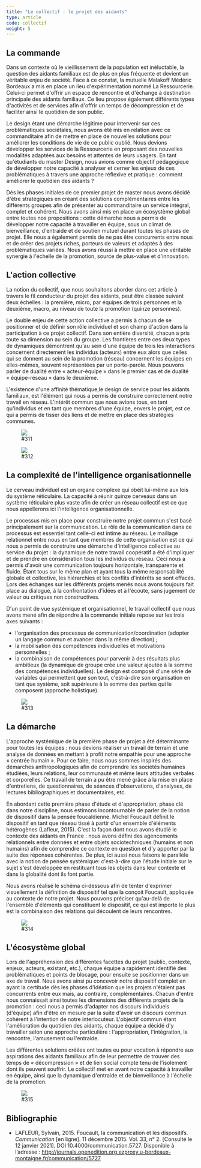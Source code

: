 ```yaml
---
title: "Le collectif : le projet des aidants"
type: article
code: collectif
weight: 5
---
```


## La commande

Dans un contexte où le vieillissement de la population est inéluctable, la question des aidants familiaux est de plus en plus fréquente et devient un véritable enjeu de société. Face à ce constat, la mutuelle Malakoff Médéric Bordeaux a mis en place un lieu d'expérimentation nommé La Ressourcerie. Celui-ci permet d'offrir un espace de rencontre et d'échange à destination principale des aidants familiaux. Ce lieu propose également différents types d'activités et de services afin d'offrir un temps de décompression et de faciliter ainsi le quotidien de son public.

Le design étant une démarche légitime pour intervenir sur ces problématiques sociétales, nous avons été mis en relation avec ce commanditaire afin de mettre en place de nouvelles solutions pour améliorer les conditions de vie de ce public oublié. Nous devions développer les services de la Ressourcerie en proposant des nouvelles modalités adaptées aux besoins et attentes de leurs usagers. En tant qu'étudiants du master Design, nous avions comme objectif pédagogique de développer notre capacité à analyser et cerner les enjeux de ces problématiques à travers une approche réflexive et pratique : comment améliorer le quotidien des aidants ?

Dès les phases initiales de ce premier projet de master nous avons décidé d'être stratégiques en créant des solutions complémentaires entre les différents groupes afin de présenter au commanditaire un service intégral, complet et cohérent. Nous avons ainsi mis en place un écosystème global entre toutes nos propositions : cette démarche nous a permis de développer notre capacité à travailler en équipe, sous un climat de bienveillance, d'entraide et de soutien mutuel durant toutes les phases de projet. Elle nous a également permis de ne pas être concurrents entre nous et de créer des projets riches, porteurs de valeurs et adaptés à des problématiques variées. Nous avons réussi à mettre en place une véritable synergie à l'échelle de la promotion, source de plus-value et d'innovation.

## L'action collective

La notion du collectif, que nous souhaitons aborder dans cet article à travers le fil conducteur du projet des aidants, peut être classée suivant deux échelles : la première, micro, par équipes de trois personnes et la deuxième, macro, au niveau de toute la promotion (quinze personnes).

Le double enjeu de cette action collective a permis à chacun de se positionner et de définir son rôle individuel et son champ d'action dans la participation à ce projet collectif. Dans son entière diversité, chacun a pris toute sa dimension au sein du groupe. Les frontières entre ces deux types de dynamiques démontrent qu'au sein d'une équipe de trois les interactions concernent directement les individus (acteurs) entre eux alors que celles qui se donnent au sein de la promotion (réseau) concernent les équipes en elles-mêmes, souvent représentées par un porte-parole. Nous pouvons parler de dualité entre « acteur-équipe » dans le premier cas et de dualité « équipe-réseau » dans le deuxième.

L'existence d'une affinité thématique,le design de service pour les aidants familiaux, est l'élément qui nous a permis de construire correctement notre travail en réseau. L'intérêt commun que nous avions tous, en tant qu'individus et en tant que membres d'une équipe, envers le projet, est ce qui a permis de tisser des liens et de mettre en place des stratégies communes.

<figure class="web">
<img src="/img/311.png" id="311" />
<figcaption>#311</figcaption>
</figure>

<figure class="web">
<img src="/img/312.png" id="312" />
<figcaption>#312</figcaption>
</figure>

## La complexité de l'intelligence organisationnelle

Le cerveau individuel est un organe complexe qui obéit lui-même aux lois du système réticulaire. La capacité à réunir quinze cerveaux dans un système réticulaire plus vaste afin de créer un réseau collectif est ce que nous appellerons ici l'intelligence organisationnelle.

Le processus mis en place pour construire notre projet commun s'est basé principalement sur la communication. Le rôle de la communication dans ce processus est essentiel tant celle-ci est intime au réseau. Le maillage relationnel entre nous en tant que membres de cette organisation est ce qui nous a permis de construire une démarche d'intelligence collective au service du projet : la dynamique de notre travail coopératif a été d'impliquer et de prendre en considération tous les individus du réseau. Ceci nous a permis d'avoir une communication toujours horizontale, transparente et fluide. Étant tous sur le même plan et ayant tous la même responsabilité globale et collective, les hiérarchies et les conflits d'intérêts se sont effacés. Lors des échanges sur les différents projets menés nous avons toujours fait place au dialogue, à la confrontation d'idées et à l'écoute, sans jugement de valeur ou critiques non constructives.

D'un point de vue systémique et organisationnel, le travail collectif que nous avons mené afin de répondre à la commande initiale repose sur les trois axes suivants :

- l'organisation des processus de communication/coordination (adopter un langage commun et avancer dans la même direction) ;
- la mobilisation des compétences individuelles et motivations personnelles ;
- la combinaison de compétences pour parvenir à des résultats plus ambitieux (la dynamique de groupe crée une valeur ajoutée à la somme des compétences individuelles). Le design est composé d'une série de variables qui permettent que son tout, c'est-à-dire son organisation en tant que système, soit supérieure à la somme des parties qui le composent (approche holistique).

<figure class="web">
<img src="/img/313.png" id="313" />
<figcaption>#313</figcaption>
</figure>

## La démarche

L'approche systémique de la première phase de projet a été déterminante pour toutes les équipes : nous devions réaliser un travail de terrain et une analyse de données en mettant à profit notre empathie pour une approche « centrée humain ». Pour ce faire, nous nous sommes inspirés des démarches anthropologiques afin de comprendre les sociétés humaines étudiées, leurs relations, leur communauté et même leurs attitudes verbales et corporelles. Ce travail de terrain a pu être mené grâce à la mise en place d'entretiens, de questionnaires, de séances d'observations, d'analyses, de lectures bibliographiques et documentaires, etc.

En abordant cette première phase d'étude et d'appropriation, phase clé dans notre discipline, nous estimons incontournable de parler de la notion de dispositif dans la pensée foucaldienne. Michel Foucault définit le dispositif en tant que réseau tissé à partir d'un ensemble d'éléments hétérogènes (Lafleur, 2015). C'est la façon dont nous avons étudié le contexte des aidants en France : nous avons défini des agencements relationnels entre données et entre objets sociotechniques (humains et non humains) afin de comprendre ce contexte en question et d'y apporter par la suite des réponses cohérentes. De plus, ici aussi nous faisons le parallèle avec la notion de pensée systémique: c'est-à-dire que l'étude initiale sur le sujet s'est développée en restituant tous les objets dans leur contexte et dans la globalité dont ils font partie.

Nous avons réalisé le schéma ci-dessous afin de tenter d'exprimer visuellement la définition de dispositif tel que la conçoit Foucault, appliquée au contexte de notre projet. Nous pouvons préciser qu'au-delà de l'ensemble d'éléments qui constituent le dispositif, ce qui est importe le plus est la combinaison des relations qui découlent de leurs rencontres.

<figure class="web">
<img src="/img/314.png" id="314" />
<figcaption>#314</figcaption>
</figure>

## L'écosystème global

Lors de l'appréhension des différentes facettes du projet (public, contexte, enjeux, acteurs, existant, etc.), chaque équipe a rapidement identifié des problématiques et points de blocage, pour ensuite se positionner dans un axe de travail. Nous avons ainsi pu concevoir notre dispositif complet en ayant la certitude dès les phases d'idéation que les projets n'étaient pas concurrents entre eux mais, au contraire, complémentaires. Chacun d'entre nous connaissait ainsi toutes les dimensions des différents projets de la promotion : ceci nous a permis d'adapter nos discours individuels (d'équipe) afin d'être en mesure par la suite d'avoir un discours commun cohérent à l'intention de notre interlocuteur. L'objectif commun étant l'amélioration du quotidien des aidants, chaque équipe a décidé d'y travailler selon une approche particulière : l'appropriation, l'intégration, la rencontre, l'amusement ou l'entraide.

Les différentes solutions créées ont toutes eu pour vocation à répondre aux aspirations des aidants familiaux afin de leur permettre de trouver des temps de « décompression » et de lien social compte tenu de l'isolement dont ils peuvent souffrir. Le collectif met en avant notre capacité à travailler en équipe, ainsi que la dynamique d'entraide et de bienveillance à l'échelle de la promotion.

<figure class="web">
<img src="/img/315.png" id="315" />
<figcaption>#315</figcaption>
</figure>

## Bibliographie

- LAFLEUR, Sylvain, 2015. Foucault, la communication et les dispositifs. *Communication* [en ligne]. 11 décembre 2015. Vol. 33, n° 2. [Consulté le 12 janvier 2021]. DOI 10.4000/communication.5727. Disponible à l’adresse : http://journals.openedition.org.ezproxy.u-bordeaux-montaigne.fr/communication/5727
